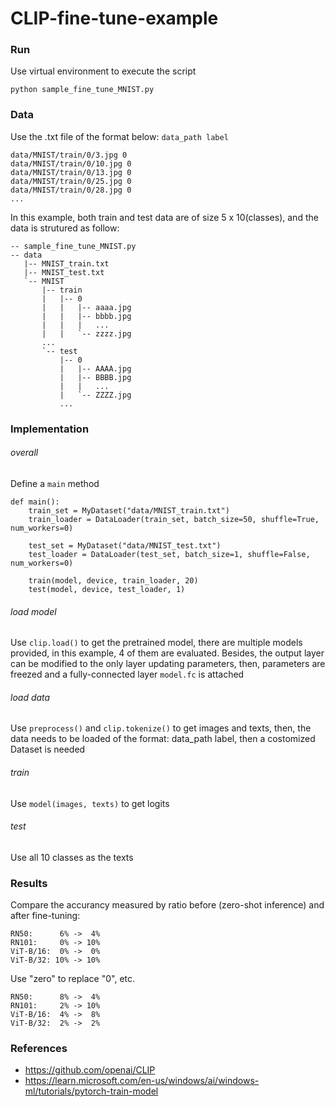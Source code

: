 # CLIP-fine-tune-example

### Run
Use virtual environment to execute the script
```
python sample_fine_tune_MNIST.py
```

### Data
Use the .txt file of the format below: `data_path label`
```
data/MNIST/train/0/3.jpg 0
data/MNIST/train/0/10.jpg 0
data/MNIST/train/0/13.jpg 0
data/MNIST/train/0/25.jpg 0
data/MNIST/train/0/28.jpg 0
...
```
In this example, both train and test data are of size 5 x 10(classes), and the data is strutured as follow:
```
-- sample_fine_tune_MNIST.py
-- data
   |-- MNIST_train.txt
   |-- MNIST_test.txt
   `-- MNIST
       |-- train
       |   |-- 0
       |   |   |-- aaaa.jpg
       |   |   |-- bbbb.jpg
       |   |   |   ...
       |   |   `-- zzzz.jpg
       ...
       `-- test
           |-- 0
           |   |-- AAAA.jpg
           |   |-- BBBB.jpg
           |   |   ...
           |   `-- ZZZZ.jpg
           ...
```

### Implementation
###### overall
Define a `main` method
```
def main():
    train_set = MyDataset("data/MNIST_train.txt")
    train_loader = DataLoader(train_set, batch_size=50, shuffle=True, num_workers=0)
    
    test_set = MyDataset("data/MNIST_test.txt")
    test_loader = DataLoader(test_set, batch_size=1, shuffle=False, num_workers=0)
    
    train(model, device, train_loader, 20)
    test(model, device, test_loader, 1)
```
###### load model
Use `clip.load()` to get the pretrained model, there are multiple models provided, in this example, 4 of them are evaluated.
Besides, the output layer can be modified to the only layer updating parameters, then, parameters are freezed and a fully-connected layer `model.fc` is attached

###### load data
Use `preprocess()` and `clip.tokenize()` to get images and texts, then, the data needs to be loaded of the format: data_path label, then a costomized Dataset is needed

###### train
Use `model(images, texts)` to get logits

###### test
Use all 10 classes as the texts

### Results
Compare the accurancy measured by ratio before (zero-shot inference) and after fine-tuning:
```
RN50:      6% ->  4%
RN101:     0% -> 10%
ViT-B/16:  0% ->  0%
ViT-B/32: 10% -> 10%
```
Use "zero" to replace "0", etc.
```
RN50:      8% ->  4%
RN101:     2% -> 10%
ViT-B/16:  4% ->  8%
ViT-B/32:  2% ->  2%
```

### References
- https://github.com/openai/CLIP
- https://learn.microsoft.com/en-us/windows/ai/windows-ml/tutorials/pytorch-train-model
